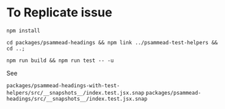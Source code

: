 # To Replicate issue


```
npm install
```

```
cd packages/psammead-headings && npm link ../psammead-test-helpers && cd ..;
```

```
npm run build && npm run test -- -u
```

See 

`packages/psammead-headings-with-test-helpers/src/__snapshots__/index.test.jsx.snap`
`packages/psammead-headings/src/__snapshots__/index.test.jsx.snap`